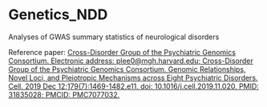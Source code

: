 # Genetics_NDD
Analyses of GWAS summary statistics of neurological disorders 

Reference paper: [Cross-Disorder Group of the Psychiatric Genomics Consortium. Electronic address: plee0@mgh.harvard.edu; Cross-Disorder Group of the Psychiatric Genomics Consortium. Genomic Relationships, Novel Loci, and Pleiotropic Mechanisms across Eight Psychiatric Disorders. Cell. 2019 Dec 12;179(7):1469-1482.e11. doi: 10.1016/j.cell.2019.11.020. PMID: 31835028; PMCID: PMC7077032.](https://pubmed.ncbi.nlm.nih.gov/31835028/)


